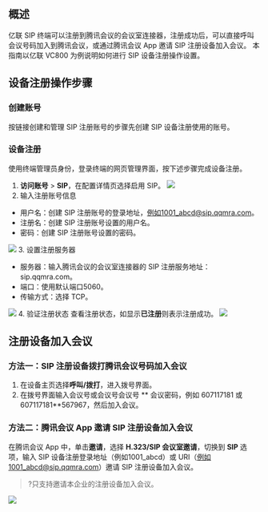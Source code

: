 ## 概述
亿联 SIP 终端可以注册到腾讯会议的会议室连接器，注册成功后，可以直接呼叫会议号码加入到腾讯会议，或通过腾讯会议 App 邀请 SIP 注册设备加入会议。
本指南以亿联 VC800 为例说明如何进行 SIP 设备注册操作设置。

## 设备注册操作步骤
### 创建账号
按链接创建和管理 SIP 注册账号的步骤先创建 SIP 设备注册使用的账号。

### 设备注册
使用终端管理员身份，登录终端的网页管理界面，按下述步骤完成设备注册。
1. **访问账号** > **SIP**，在配置详情页选择启用 SIP。
![](https://qcloudimg.tencent-cloud.cn/raw/4885d6d84528cdd15ce7eb77d1a42995.png)
2. 输入注册账号信息
 - 用户名：创建 SIP 注册账号的登录地址，例如1001_abcd@sip.qqmra.com。
 - 注册名：创建 SIP 注册账号设置的用户名。
 - 密码：创建 SIP 注册账号设置的密码。

 ![](https://qcloudimg.tencent-cloud.cn/raw/b619b0bd895b193c65994e092917d902.png)
3. 设置注册服务器
 - 服务器：输入腾讯会议的会议室连接器的 SIP 注册服务地址：sip.qqmra.com。
 - 端口：使用默认端口5060。
 - 传输方式：选择 TCP。

 ![](https://qcloudimg.tencent-cloud.cn/raw/f70722e78b1352d4e41fcb94b2769cf8.png)
4. 验证注册状态
查看注册状态，如显示**已注册**则表示注册成功。
![](https://qcloudimg.tencent-cloud.cn/raw/71160bb30ea16ed78819f8ce38f012b5.png)

## 注册设备加入会议
### 方法一：SIP 注册设备拨打腾讯会议号码加入会议
1. 在设备主页选择**呼叫/拨打**，进入拨号界面。
2. 在拨号界面输入会议号或会议号会议号 ** 会议密码，例如 607117181 或 607117181**567967，然后加入会议。

### 方法二：腾讯会议 App 邀请 SIP 注册设备加入会议
在腾讯会议 App 中，单击**邀请**，选择 **H.323/SIP 会议室邀请**，切换到 **SIP** 选项，输入 SIP 设备注册登录地址（例如1001_abcd）或 URI（例如1001_abcd@sip.qqmra.com）邀请 SIP 注册设备加入会议。
>?只支持邀请本企业的注册设备加入会议。

![](https://qcloudimg.tencent-cloud.cn/raw/82be00878769cb3f07b2207e93d527df.png)
